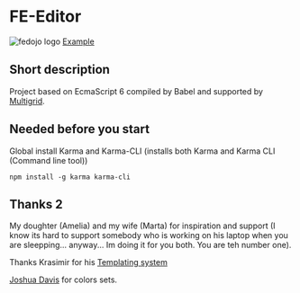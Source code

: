 # FE-Editor
![fedojo logo](http://fedojo.com/wp-content/uploads/2015/05/fedojo-logo.png)
[Example](http://dev.fedojo.com/fe-editor "FE Editor")

## Short description
Project based on EcmaScript 6 compiled by Babel and supported by [Multigrid](https://github.com/fedojo/multigrid-css "FE Editor").

## Needed before you start
Global install Karma and Karma-CLI (installs both Karma and Karma CLI (Command line tool))

```
npm install -g karma karma-cli
```

## Thanks 2
My doughter (Amelia) and my wife (Marta) for inspiration and support (I know its hard to support somebody who is working on his laptop when you are sleepping... anyway... Im doing it for you both. You are teh number one).

Thanks Krasimir for his [Templating system](http://krasimirtsonev.com/blog/article/Javascript-template-engine-in-just-20-line)

[Joshua Davis](http://www.joshuadavis.com/) for colors sets.
